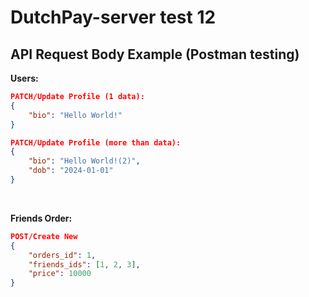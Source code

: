 # DutchPay-server test 12

## API Request Body Example (Postman testing)

**Users:**
```JSON
PATCH/Update Profile (1 data):
{
    "bio": "Hello World!"
}
```
```JSON
PATCH/Update Profile (more than data):
{
    "bio": "Hello World!(2)",
    "dob": "2024-01-01"
}
```
<br>

**Friends Order:**
```JSON
POST/Create New
{
    "orders_id": 1,
    "friends_ids": [1, 2, 3],
    "price": 10000
}
```
<br>